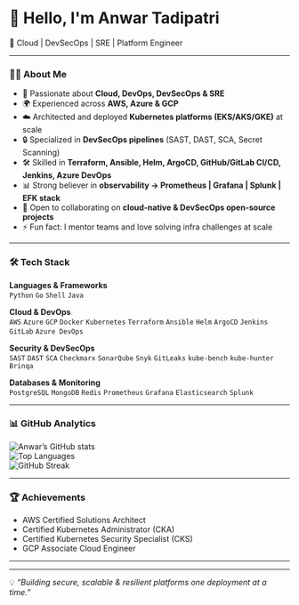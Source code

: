 # 👋 Hello, I'm Anwar Tadipatri  

🚀 Cloud | DevSecOps | SRE | Platform Engineer  

---

### 🧑‍💻 About Me
- 🔭 Passionate about **Cloud, DevOps, DevSecOps & SRE**  
- 🌍 Experienced across **AWS, Azure & GCP**  
- ☁️ Architected and deployed **Kubernetes platforms (EKS/AKS/GKE)** at scale  
- 🔒 Specialized in **DevSecOps pipelines** (SAST, DAST, SCA, Secret Scanning)  
- 🛠️ Skilled in **Terraform, Ansible, Helm, ArgoCD, GitHub/GitLab CI/CD, Jenkins, Azure DevOps**  
- 📊 Strong believer in **observability → Prometheus | Grafana | Splunk | EFK stack**  
- 👯 Open to collaborating on **cloud-native & DevSecOps open-source projects**  
- ⚡ Fun fact: I mentor teams and love solving infra challenges at scale 

---

### 🛠️ Tech Stack  

**Languages & Frameworks**  
`Python` `Go` `Shell` `Java`  

**Cloud & DevOps**  
`AWS` `Azure` `GCP` `Docker` `Kubernetes` `Terraform` `Ansible` `Helm` `ArgoCD` `Jenkins` `GitLab` `Azure DevOps`  

**Security & DevSecOps**  
`SAST` `DAST` `SCA` `Checkmarx` `SonarQube` `Snyk` `GitLeaks` `kube-bench` `kube-hunter` `Brinqa`  

**Databases & Monitoring**  
`PostgreSQL` `MongoDB` `Redis` `Prometheus` `Grafana` `Elasticsearch` `Splunk`  

---

### 📊 GitHub Analytics  
![Anwar’s GitHub stats](https://github-readme-stats.vercel.app/api?username=AnwarTadipatri&show_icons=true&theme=tokyonight)  
![Top Languages](https://github-readme-stats.vercel.app/api/top-langs/?username=AnwarTadipatri&layout=compact&theme=tokyonight)  
![GitHub Streak](https://streak-stats.demolab.com?user=AnwarTadipatri&theme=tokyonight)  

---

### 🏆 Achievements  
- AWS Certified Solutions Architect  
- Certified Kubernetes Administrator (CKA)  
- Certified Kubernetes Security Specialist (CKS)  
- GCP Associate Cloud Engineer  

---

---

💡 *“Building secure, scalable & resilient platforms one deployment at a time.”*
